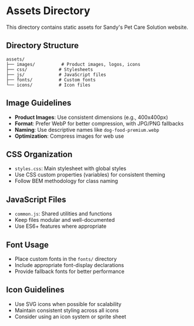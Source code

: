 # Assets Directory

This directory contains static assets for Sandy's Pet Care Solution website.

## Directory Structure

```
assets/
├── images/          # Product images, logos, icons
├── css/            # Stylesheets
├── js/             # JavaScript files
├── fonts/          # Custom fonts
└── icons/          # Icon files
```

## Image Guidelines

- **Product Images**: Use consistent dimensions (e.g., 400x400px)
- **Format**: Prefer WebP for better compression, with JPG/PNG fallbacks
- **Naming**: Use descriptive names like `dog-food-premium.webp`
- **Optimization**: Compress images for web use

## CSS Organization

- `styles.css`: Main stylesheet with global styles
- Use CSS custom properties (variables) for consistent theming
- Follow BEM methodology for class naming

## JavaScript Files

- `common.js`: Shared utilities and functions
- Keep files modular and well-documented
- Use ES6+ features where appropriate

## Font Usage

- Place custom fonts in the `fonts/` directory
- Include appropriate font-display declarations
- Provide fallback fonts for better performance

## Icon Guidelines

- Use SVG icons when possible for scalability
- Maintain consistent styling across all icons
- Consider using an icon system or sprite sheet